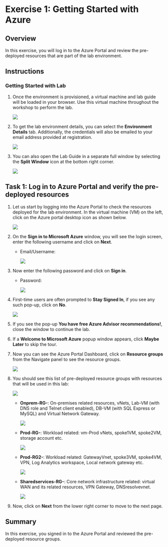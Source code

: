 
# Exercise 1: Getting Started with Azure 

## Overview

In this exercise, you will log in to the Azure Portal and review the pre-deployed resources that are part of the lab environment.

## Instructions

### Getting Started with Lab

1. Once the environment is provisioned, a virtual machine and lab guide will be loaded in your browser. Use this virtual machine throughout the workshop to perform the lab.

    ![](../media/y175.png)

1. To get the lab environment details, you can select the **Environment Details** tab. Additionally, the credentials will also be emailed to your email address provided at registration.

    ![](../media/y176.png)
    
1. You can also open the Lab Guide in a separate full window by selecting the **Split Window** icon at the bottom right corner.

    ![](../media/y177.png) 

## Task 1: Log in to Azure Portal and verify the pre-deployed resources

1. Let us start by logging into the Azure Portal to check the resources deployed for the lab environment. In the virtual machine (VM) on the left, click on the Azure portal desktop icon as shown below.

     ![](../Labfiles-101-v2/Media/161.png)
   
1. On the **Sign in to Microsoft Azure** window, you will see the login screen, enter the following username and click on **Next**.

   * Email/Username: <inject key="AzureAdUserEmail"></inject>

        ![](../Labfiles-101-v2/Media/162.png)

1. Now enter the following password and click on **Sign in**. 

   * Password: <inject key="AzureAdUserPassword"></inject>
   
        ![](../Labfiles-101-v2/Media/163.png)

1. First-time users are often prompted to **Stay Signed In**, if you see any such pop-up, click on **No**.

      ![](../Labfiles-101-v2/Media/164.png)

1. If you see the pop-up **You have free Azure Advisor recommendations!**, close the window to continue the lab.

1. If a **Welcome to Microsoft Azure** popup window appears, click **Maybe Later** to skip the tour.

1. Now you can see the Azure Portal Dashboard, click on **Resource groups** from the Navigate panel to see the resource groups.

    ![](../media/resourcegroup.png)

1. You should see this list of pre-deployed resource groups with resources that will be used in this lab:

     ![](../media/y178.png)

   - **Onprem-RG-<inject key="DeploymentID" enableCopy="false"/>**: On-premises related resources, vNets, Lab-VM (with DNS role and Telnet client enabled), DB-VM (with SQL Express or MySQL) and Virtual Network Gateway.

        ![](../Labfiles-101-v2/Media/102-1.png)

   - **Prod-RG-<inject key="DeploymentID" enableCopy="false"/>**: Workload related: vm-Prod vNets, spoke1VM, spoke2VM, storage account etc.

        ![](../Labfiles-101-v2/Media/102-2.png)

   - **Prod-RG2-<inject key="DeploymentID" enableCopy="false"/>**: Workload related: GatewayVnet, spoke3VM, spoke4VM, VPN, Log Analytics workspace, Local network gateway etc.
    
        ![](../media/y179.png)
      
   - **Sharedservices-RG-<inject key="DeploymentID" enableCopy="false"/>**: Core network infrastructure related: virtual WAN and its related resources, VPN Gateway, DNSresolvevnet.

        ![](../Labfiles-101-v2/Media/102-3.png)
    
1. Now, click on **Next** from the lower right corner to move to the next page.

## Summary

In this exercise, you signed in to the Azure Portal and reviewed the pre-deployed resource groups.

